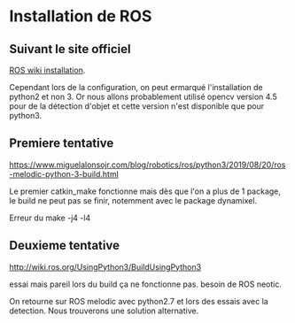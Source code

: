 # Installation de ROS

## Suivant le site officiel
[ROS wiki installation](http://wiki.ros.org/melodic/Installation/Ubuntu).

Cependant lors de la configuration, on peut ermarqué l'installation de python2 et non 3. Or nous allons probablement utilisé opencv version 4.5 pour de la détection d'objet et cette version n'est disponible que pour python3.

## Premiere tentative
https://www.miguelalonsojr.com/blog/robotics/ros/python3/2019/08/20/ros-melodic-python-3-build.html

Le premier catkin_make fonctionne mais dès que l'on a plus de 1 package, le build ne peut pas se finir, notemment avec le package dynamixel.

Erreur du make -j4 -l4

## Deuxieme tentative
http://wiki.ros.org/UsingPython3/BuildUsingPython3

essai mais pareil lors du build ça ne fonctionne pas.
besoin de ROS neotic.

On retourne sur ROS melodic avec python2.7 et lors des essais avec la detection. Nous trouverons une solution alternative.